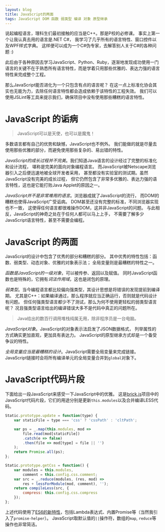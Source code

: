 ```yaml
---
layout: blog
title: JavaScript的两面
tags: JavaScript DOM 函数 弱类型 编译 对象 原型继承
---
```


说起编程语言，理科生们最初接触的应当是C++。那是P校的必修课。
事实上第一个让我认真去用的语言是.NET C#，
我学习了几乎所有的语言特性、窗口控件以及WPF样式字典。
这样便可以成为一个C#伪专家，去解答别人关于C#的各种问题 :)

此后由于各种原因去学习JavaScript、Python、Ruby，逐渐地发现成功使用一门语言的关键不在于熟悉所有语言特性，而是学着只用那些优雅的、表达力强的语言特性来完成整个工程。

那么JavaScript能否进化为一个只包含有点的语言呢？
在这一点上标准化协会其实也无能为力，去除任何语言特性都会造成依赖于该特性的工程失效。
我们可以使用JSLint等工具来提示我们，确保项目中没有使用那些糟糕的语言特性。

<!--more-->

# JavaScript 的诟病

> JavaScript可以是天使，也可以是魔鬼！

多数语言都有自己的优势和缺憾，JavaScript也不例外。
我们能做的就是尽量去使用那些优雅的部分，而避免使用那些复杂的、易出错的特性。

*JavaScript的成长过程并不完美*。我们知道Java语言的设计经过了完整的标准化和设计流程，
堪称是完美的面向对象编程语言。
而JavaScript被Netscape浏览器引入之后便迅速地被全球开发者采用，
甚至都没有实验室的测试期。虽然JavaScript没有完美的成长过程，
但它仍然包含了非常多优雅的、表达力强的语言特性，这也是它能打败Java Applet的原因之一。

*JavaScript并不是非常难用的语言*。浏览器成就了JavaScript的流行，
而DOM的糟糕也使得JavaScript广受诟病。
DOM甚至还没有完整的标准，不同浏览器实现也不一致，
这使得任何语言都很难操作DOM，这并非JavaScript的问题。
与此相反，JavaScript的神奇之处在于任何人都可以马上上手，
不需要了解多少JavaScript语言特性，甚至不需要会编程。

# JavaScript 的两面

JavaScript的设计中包含了优秀的部分和糟糕的部分。
其中优秀的特性包括：函数、弱类型、动态对象、优雅的对象表示法；
全局变量则是最糟糕的特性之一。

*函数是JavaScript的一级对象*，可以被传参、返回以及赋值。
同时JavaScript函数也是特殊的，它拥有*词法作用域*，这也是闭包的原理。

*弱类型*。当今编程语言都比较偏向强类型，其设计思想是将错误的发现提前到编译期。
尤其是C++：如果编译通过，那么程序就应当正确运行，否则就是代码设计有问题。
但任何强类型语言都少不了测试，那么为何不使用更轻松的弱类型语言呢？
况且强类型语言给出的编译错误大多不是代码中真正的问题所在。

> Java给出的数百行调用堆栈纯属无用，除非程序员是一台电脑。

*JavaScript对象*。JavaScript的对象表示法启发了JSON数据格式，
列举属性的方式确实更加直观，更加具有表达力。
JavaScript的原型继承方式却是一个备受争议的特性。

*全局变量应当是最糟糕的设计*。JavaScript需要全局变量来完成链接。JavaScript链接时会将所有编译单元的全局变量合并到`global`对象下。

# JavaScript代码片段

下面给出一段JavaScript来感受一下JavaScript中的优雅。
这是[brick.js][brick]项目中的JavaScript代码片段，它们的用途分别是更新`this.modules`以及合并编译LESS代码。

```javascript
Static.prototype.update = function(type) {
    var staticFile = type === 'css' ? 'cssPath' : 'cltPath';

    var ps = _.map(this.modules, mod =>
        file.read(mod[staticFile])
        .catch(e => false)
        .then(file => mod[type] = file || '')
    );
    return Promise.all(ps);
};

Static.prototype.getCss = function() {
    var modules = this.modules,
        comment = this.config.css.comment;
    var src = _.reduce(modules, (res, mod) =>
        res + lessForModule(mod, comment), '');
    return compileLess(src, {
        compress: this.config.css.compress
    });
};
```

上述代码使用了[ES6的新特性][es6]，包括Lambda表达式、内置Promise等（当然我引入了`promise-helper`）。
JavaScript取默认值的`||`操作符，数组的`map`, `reduce`等操作也非常简洁。

[brick]: https://github.com/harttle/brick.js
[es6]: https://nodejs.org/en/docs/es6/
